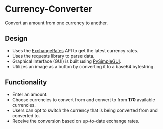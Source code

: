 # Currency-Converter
Convert an amount from one currency to another.
## Design
* Uses the [ExchangeRates](https://exchangeratesapi.io/) API to get the latest currency rates.
* Uses the requests library to parse data. 
* Graphical Interface (GUI) is built using [PySimpleGUI](https://www.pysimplegui.org/).
* Utilizes an image as a button by converting it to a base64 bytestring.

## Functionality 
* Enter an amount.
* Choose currencies to convert from and convert to from **170** available currencies. 
* Users can opt to switch the currency that is being converted from and converted to. 
* Receive the conversion based on up-to-date exchange rates. 

 
